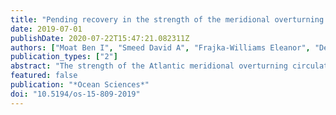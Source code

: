 ```yaml
---
title: "Pending recovery in the strength of the meridional overturning circulation at 26°N"
date: 2019-07-01
publishDate: 2020-07-22T15:47:21.082311Z
authors: ["Moat Ben I", "Smeed David A", "Frajka-Williams Eleanor", "Desbruyères Damien", "Beaulieu Claudie", "Johns William E", "Rayner Darren", "Sanchez-Franks Alejandra", "Baringer Molly O", "Volkov Denis", "Jackson Laura C", "Bryden Harry L"]
publication_types: ["2"]
abstract: "The strength of the Atlantic meridional overturning circulation (AMOC) at 26∘ N has now been continuously measured by the RAPID array over the period April 2004–September 2018. This record provides unique insight into the variability of the large-scale ocean circulation, previously only measured by sporadic snapshots of basin-wide transport from hydrographic sections. The continuous measurements have unveiled striking variability on timescales of days to a decade, driven largely by wind forcing, contrasting with previous expectations about a slowly varying buoyancy-forced large-scale ocean circulation. However, these measurements were primarily observed during a warm state of the Atlantic multidecadal variability (AMV) which has been steadily declining since a peak in 2008–2010. In 2013–2015, a period of strong buoyancy forcing by the atmosphere drove intense water-mass transformation in the subpolar North Atlantic and provides a unique opportunity to investigate the response of the large-scale ocean circulation to buoyancy forcing. Modelling studies suggest that the AMOC in the subtropics responds to such events with an increase in overturning transport, after a lag of 3–9 years. At 45∘ N, observations suggest that the AMOC may already be increasing. Examining 26∘ N, we find that the AMOC is no longer weakening, though the recent transport is not above the long-term mean. Extending the record backwards in time at 26∘ N with ocean reanalysis from GloSea5, the transport fluctuations at 26∘ N are consistent with a 0- to 2-year lag from those at 45∘ N, albeit with lower magnitude. Given the short span of time and anticipated delays in the signal from the subpolar to subtropical gyres, it is not yet possible to determine whether the subtropical AMOC strength is recovering nor how the AMOC at 26∘ N responds to intense buoyancy forcing."
featured: false
publication: "*Ocean Sciences*"
doi: "10.5194/os-15-809-2019"
---
```

